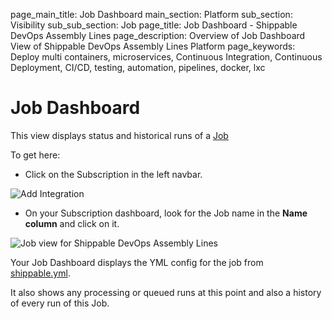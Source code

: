 page_main_title: Job Dashboard
main_section: Platform
sub_section: Visibility
sub_sub_section: Job
page_title: Job Dashboard - Shippable DevOps Assembly Lines
page_description: Overview of Job Dashboard View of Shippable DevOps Assembly Lines Platform
page_keywords: Deploy multi containers, microservices, Continuous Integration, Continuous Deployment, CI/CD, testing, automation, pipelines, docker, lxc

# Job Dashboard

This view displays status and historical runs of a [Job](/platform/workflow/job/overview)

To get here:

* Click on the Subscription in the left navbar.

<img src="/images/getting-started/account-settings.png" alt="Add Integration">

* On your Subscription dashboard, look for the Job name in the **Name column** and click on it.

<img src="/images/platform/visibility/jobs-view-grid.png" alt="Job view for Shippable DevOps Assembly Lines" style="vertical-align: middle;display: block;margin-left: auto;margin-right: auto;"/>

Your Job Dashboard displays the YML config for the job from [shippable.yml](/platform/workflow/config).

It also shows any processing or queued runs at this point and also a history of every run of this Job.
